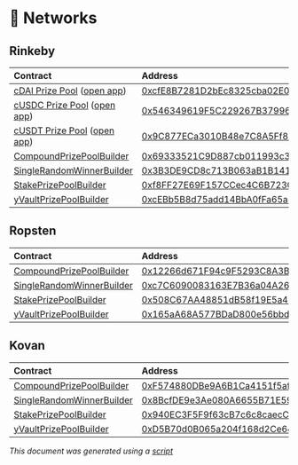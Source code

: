 # 📡 Networks

## Rinkeby

| Contract | Address | Artifact |
| :--- | :--- | :--- |
| [cDAI Prize Pool](https://github.com/pooltogether/pooltogether-pool-contracts/tree/version-3/contracts/prize-pool/PrizePool.sol) \([open app](https://staging-v3.pooltogether.com)\) | [0xcfE8B7281D2bEc8325cba02E0957FBfF4a6262f6](https://rinkeby.etherscan.io/address/0xcfE8B7281D2bEc8325cba02E0957FBfF4a6262f6) | [ABI](https://github.com/pooltogether/documentation/tree/8a324ebf0804c22e156c495a7be72cf78b1ace08/.gitbook/assets/prizepoolabi.json) |
| [cUSDC Prize Pool](https://github.com/pooltogether/pooltogether-pool-contracts/tree/version-3/contracts/prize-pool/PrizePool.sol) \([open app](https://staging-v3.pooltogether.com)\) | [0x546349619F5C229267B37996DE7146C466e7B9Cc](https://rinkeby.etherscan.io/address/0x546349619F5C229267B37996DE7146C466e7B9Cc) | [ABI](https://github.com/pooltogether/documentation/tree/8a324ebf0804c22e156c495a7be72cf78b1ace08/.gitbook/assets/prizepoolabi.json) |
| [cUSDT Prize Pool](https://github.com/pooltogether/pooltogether-pool-contracts/tree/version-3/contracts/prize-pool/PrizePool.sol) \([open app](https://staging-v3.pooltogether.com)\) | [0x9C877ECa3010B48e7C8A5Ff86160a9476B5d6866](https://rinkeby.etherscan.io/address/0x9C877ECa3010B48e7C8A5Ff86160a9476B5d6866) | [ABI](https://github.com/pooltogether/documentation/tree/8a324ebf0804c22e156c495a7be72cf78b1ace08/.gitbook/assets/prizepoolabi.json) |
| [CompoundPrizePoolBuilder](https://github.com/pooltogether/pooltogether-pool-contracts/tree/version-3/contracts/builders/CompoundPrizePoolBuilder.sol) | [0x69333521C9D887cb011993c344D6f256fc9D3763](https://rinkeby.etherscan.io/address/0x69333521C9D887cb011993c344D6f256fc9D3763) | [Artifact](https://github.com/pooltogether/pooltogether-pool-contracts/tree/version-3/deployments/rinkeby/CompoundPrizePoolBuilder.json) |
| [SingleRandomWinnerBuilder](https://github.com/pooltogether/pooltogether-pool-contracts/tree/version-3/contracts/builders/SingleRandomWinnerBuilder.sol) | [0x3B3DE9CD8c713B063aB1B141Ee7F9Ab5ec538bB3](https://rinkeby.etherscan.io/address/0x3B3DE9CD8c713B063aB1B141Ee7F9Ab5ec538bB3) | [Artifact](https://github.com/pooltogether/pooltogether-pool-contracts/tree/version-3/deployments/rinkeby/SingleRandomWinnerBuilder.json) |
| [StakePrizePoolBuilder](https://github.com/pooltogether/pooltogether-pool-contracts/tree/version-3/contracts/builders/StakePrizePoolBuilder.sol) | [0xf8FF27E69F157CCec4C6B7230c7C52c75a83b066](https://rinkeby.etherscan.io/address/0xf8FF27E69F157CCec4C6B7230c7C52c75a83b066) | [Artifact](https://github.com/pooltogether/pooltogether-pool-contracts/tree/version-3/deployments/rinkeby/StakePrizePoolBuilder.json) |
| [yVaultPrizePoolBuilder](https://github.com/pooltogether/pooltogether-pool-contracts/tree/version-3/contracts/builders/yVaultPrizePoolBuilder.sol) | [0xcEBb5B8d75add14BbA0fFa65a845e21B89b4226D](https://rinkeby.etherscan.io/address/0xcEBb5B8d75add14BbA0fFa65a845e21B89b4226D) | [Artifact](https://github.com/pooltogether/pooltogether-pool-contracts/tree/version-3/deployments/rinkeby/yVaultPrizePoolBuilder.json) |

## Ropsten

| Contract | Address | Artifact |
| :--- | :--- | :--- |
| [CompoundPrizePoolBuilder](https://github.com/pooltogether/pooltogether-pool-contracts/tree/version-3/contracts/builders/CompoundPrizePoolBuilder.sol) | [0x12266d671F94c9F5293C8A3B0A9dF5DEB8Dcc941](https://ropsten.etherscan.io/address/0x12266d671F94c9F5293C8A3B0A9dF5DEB8Dcc941) | [Artifact](https://github.com/pooltogether/pooltogether-pool-contracts/tree/version-3/deployments/ropsten/CompoundPrizePoolBuilder.json) |
| [SingleRandomWinnerBuilder](https://github.com/pooltogether/pooltogether-pool-contracts/tree/version-3/contracts/builders/SingleRandomWinnerBuilder.sol) | [0xc7C6090083163E7B36a04A26d0eB95C3fC95C023](https://ropsten.etherscan.io/address/0xc7C6090083163E7B36a04A26d0eB95C3fC95C023) | [Artifact](https://github.com/pooltogether/pooltogether-pool-contracts/tree/version-3/deployments/ropsten/SingleRandomWinnerBuilder.json) |
| [StakePrizePoolBuilder](https://github.com/pooltogether/pooltogether-pool-contracts/tree/version-3/contracts/builders/StakePrizePoolBuilder.sol) | [0x508C67AA48851dB58f19E5a47194D3EFe941395E](https://ropsten.etherscan.io/address/0x508C67AA48851dB58f19E5a47194D3EFe941395E) | [Artifact](https://github.com/pooltogether/pooltogether-pool-contracts/tree/version-3/deployments/ropsten/StakePrizePoolBuilder.json) |
| [yVaultPrizePoolBuilder](https://github.com/pooltogether/pooltogether-pool-contracts/tree/version-3/contracts/builders/yVaultPrizePoolBuilder.sol) | [0x165aA68A577BDaD800e56bbdC833e45e841b24D2](https://ropsten.etherscan.io/address/0x165aA68A577BDaD800e56bbdC833e45e841b24D2) | [Artifact](https://github.com/pooltogether/pooltogether-pool-contracts/tree/version-3/deployments/ropsten/yVaultPrizePoolBuilder.json) |

## Kovan

| Contract | Address | Artifact |
| :--- | :--- | :--- |
| [CompoundPrizePoolBuilder](https://github.com/pooltogether/pooltogether-pool-contracts/tree/version-3/contracts/builders/CompoundPrizePoolBuilder.sol) | [0xF574880DBe9A6B1Ca4151f5afb40745C3fb90F74](https://kovan.etherscan.io/address/0xF574880DBe9A6B1Ca4151f5afb40745C3fb90F74) | [Artifact](https://github.com/pooltogether/pooltogether-pool-contracts/tree/version-3/deployments/kovan/CompoundPrizePoolBuilder.json) |
| [SingleRandomWinnerBuilder](https://github.com/pooltogether/pooltogether-pool-contracts/tree/version-3/contracts/builders/SingleRandomWinnerBuilder.sol) | [0x8BcfDE9e3Ae080A6655B71E590ab37ECAf6204ea](https://kovan.etherscan.io/address/0x8BcfDE9e3Ae080A6655B71E590ab37ECAf6204ea) | [Artifact](https://github.com/pooltogether/pooltogether-pool-contracts/tree/version-3/deployments/kovan/SingleRandomWinnerBuilder.json) |
| [StakePrizePoolBuilder](https://github.com/pooltogether/pooltogether-pool-contracts/tree/version-3/contracts/builders/StakePrizePoolBuilder.sol) | [0x940EC3F5F9f63cB7c6c8caecCB9b475020A773C1](https://kovan.etherscan.io/address/0x940EC3F5F9f63cB7c6c8caecCB9b475020A773C1) | [Artifact](https://github.com/pooltogether/pooltogether-pool-contracts/tree/version-3/deployments/kovan/StakePrizePoolBuilder.json) |
| [yVaultPrizePoolBuilder](https://github.com/pooltogether/pooltogether-pool-contracts/tree/version-3/contracts/builders/yVaultPrizePoolBuilder.sol) | [0xD5B70d0B065a204f168d2Ce646C7Ef878a331dAd](https://kovan.etherscan.io/address/0xD5B70d0B065a204f168d2Ce646C7Ef878a331dAd) | [Artifact](https://github.com/pooltogether/pooltogether-pool-contracts/tree/version-3/deployments/kovan/yVaultPrizePoolBuilder.json) |

_This document was generated using a_ [_script_](https://github.com/pooltogether/pooltogether-pool-contracts/tree/version-3scripts/generateDeploymentMarkdown.js)

